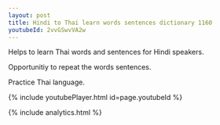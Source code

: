 ```yaml
---
layout: post
title: Hindi to Thai learn words sentences dictionary 1160 
youtubeId: 2vvGSwvVA2w
---
```

 
 
Helps to learn Thai words and sentences for Hindi speakers.

Opportunitiy to repeat the words sentences. 

Practice Thai language. 
 
{% include youtubePlayer.html id=page.youtubeId %}
 
 
{% include analytics.html %}